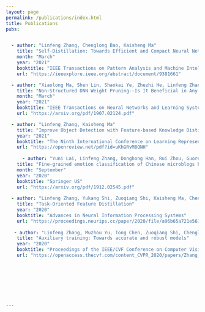 ```yaml
---
layout: page
permalink: /publications/index.html
title: Publications
pubs:


  - author: "Linfeng Zhang, Chenglong Bao, Kaisheng Ma"
    title: "Self-Distillation: Towards Efficient and Compact Neural Networks"
    month: "March"
    year: "2021"
    booktitle: "IEEE Transactions on Pattern Analysis and Machine Intelligence"
    url: "https://ieeexplore.ieee.org/abstract/document/9381661"

  - author: "Xiaolong Ma, Shen Lin, Shaokai Ye, Zhezhi He, Linfeng Zhang, Geng Yuan, Sia Huat Tan, Zhenggang Li, Deliang Fan, Xuehai Qian, Xue Lin, Kaisheng Ma, Yanzhi Wang"
    title: "Non-Structured DNN Weight Pruning--Is It Beneficial in Any Platform?"
    month: "March"
    year: "2021"
    booktitle: "IEEE Transactions on Neural Networks and Learning Systems"
    url: "https://arxiv.org/pdf/1907.02124.pdf"

  - author: "Linfeng Zhang, Kaisheng Ma"
    title: "Improve Object Detection with Feature-based Knowledge Distillation: Towards Accurate and Efficient Detectors"
    year: "2021"
    booktitle: "The Ninth International Conference on Learning Representations(ICLR2021)"
    url: "https://openreview.net/pdf?id=uKhGRvM8QNH"
    
      - author: "Yuni Lai, Linfeng Zhang, Donghong Han, Rui Zhou, Guoren Wang"
    title: "Fine-grained emotion classification of Chinese microblogs based on graph convolution networks"
    month: "September"
    year: "2020"
    booktitle: "Springer US"
    url: "https://arxiv.org/pdf/1912.02545.pdf"
    
  - author: "Linfeng Zhang, Yukang Shi, Zuoqiang Shi, Kaisheng Ma, Chenglong Bao"
    title: "Task-Oriented Feature Distillation"
    year: "2020"
    booktitle: "Advances in Neural Information Processing Systems"
    url: "https://proceedings.neurips.cc/paper/2020/file/a96b65a721e561e1e3de768ac819ffbb-Paper.pdf"
    
   - author: "Linfeng Zhang, Muzhou Yu, Tong Chen, Zuoqiang Shi, Chenglong Bao, Kaisheng Ma"
    title: "Auxiliary training: Towards accurate and robust models"
    year: "2020"
    booktitle: "Proceedings of the IEEE/CVF Conference on Computer Vision and Pattern Recognition"
    url: "https://openaccess.thecvf.com/content_CVPR_2020/papers/Zhang_Auxiliary_Training_Towards_Accurate_and_Robust_Models_CVPR_2020_paper.pdf" 
    

    
    
    
    


---
```





